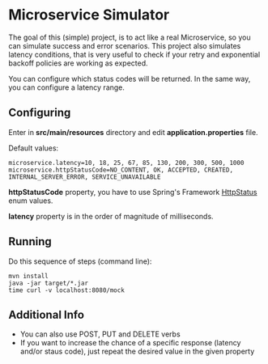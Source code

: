 # Microservice Simulator

The goal of this (simple) project, is to act like a real Microservice, so you can simulate success and error scenarios. This project also simulates latency conditions, that is very useful to check if your retry and exponential backoff policies are working as expected.

You can configure which status codes will be returned. In the same way, you can configure a latency range.

## Configuring

Enter in **src/main/resources** directory and edit **application.properties** file.

Default values:


```
microservice.latency=10, 18, 25, 67, 85, 130, 200, 300, 500, 1000
microservice.httpStatusCode=NO_CONTENT, OK, ACCEPTED, CREATED, INTERNAL_SERVER_ERROR, SERVICE_UNAVAILABLE
```

**httpStatusCode** property, you have to use Spring's Framework [HttpStatus](https://docs.spring.io/spring/docs/current/javadoc-api/org/springframework/http/HttpStatus.html) enum values.

**latency** property is in the order of magnitude of milliseconds.

## Running

Do this sequence of steps (command line):

```
mvn install
java -jar target/*.jar
time curl -v localhost:8080/mock
```

## Additional Info

- You can also use POST, PUT and DELETE verbs
- If you want to increase the chance of a specific response (latency and/or staus code), just repeat the desired value in the given property 

